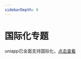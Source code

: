 ```yaml
---
sidebarDepth: 0
---
```


# 国际化专题

uniapp已全面支持国际化，[点击查看](https://uniapp.dcloud.io/tutorial/i18n.html)